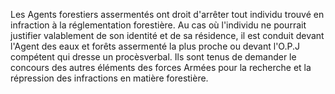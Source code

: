 Les Agents forestiers assermentés ont droit d'arrêter
tout individu trouvé en infraction à la réglementation forestière. Au
cas où l'individu ne pourrait justifier valablement de son identité et
de sa résidence, il est conduit devant l'Agent des eaux et forêts
assermenté la plus proche ou devant l'O.P.J compétent qui dresse un
procèsverbal. Ils sont tenus de demander le concours des autres
éléments des forces Armées pour la recherche et la répression des
infractions en matière forestière.